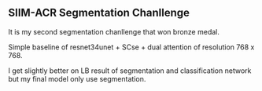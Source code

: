 ## SIIM-ACR Segmentation Chanllenge

It is my second segmentation chanllenge that won bronze medal.

Simple baseline of resnet34unet + SCse + dual attention of resolution 768 x 768.

I get slightly better on LB result of segmentation and classification network but my final model only use segmentation.